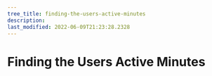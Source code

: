 ```yaml
---
tree_title: finding-the-users-active-minutes
description: 
last_modified: 2022-06-09T21:23:28.2328
---
```


# Finding the Users Active Minutes
